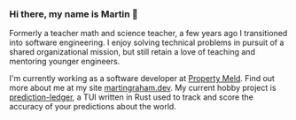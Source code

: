 ### Hi there, my name is Martin 👋

Formerly a teacher math and science teacher, a few years ago I transitioned into software engineering. I enjoy solving technical problems in pursuit of a shared organizational mission, but still retain a love of teaching and mentoring younger engineers.

I'm currently working as a software developer at [Property Meld](https://www.propertymeld.com). Find out more about me at my site <a href ='https://martingraham.dev/' target = "_blank">martingraham.dev</a>. My current hobby project is [prediction-ledger](https://github.com/martin-anderson-graham/prediction-ledger), a TUI written in Rust used to track and score the accuracy of your predictions about the world.

<!--
**martin-anderson-graham/martin-anderson-graham** is a ✨ _special_ ✨ repository because its `README.md` (this file) appears on your GitHub profile.

Here are some ideas to get you started:

- 🔭 I’m currently working on ...
- 🌱 I’m currently learning ...
- 👯 I’m looking to collaborate on ...
- 🤔 I’m looking for help with ...
- 💬 Ask me about ...
- 📫 How to reach me: ...
- 😄 Pronouns: ...
- ⚡ Fun fact: ...
-->

